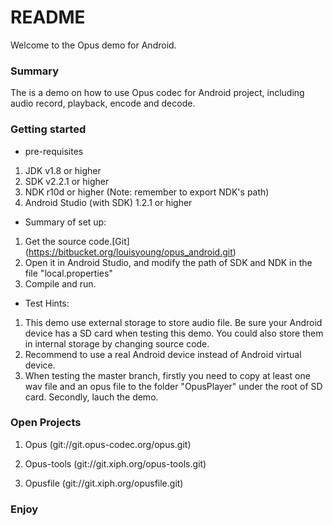 # README #

Welcome to the Opus demo for Android.

### Summary ###

The is a demo on how to use Opus codec for Android project, including audio record, playback, encode and decode.  


### Getting started ###

* pre-requisites  

1.	JDK v1.8 or higher  
2.	SDK v2.2.1 or higher  
3.	NDK  r10d or higher (Note: remember to export NDK's path) 
4.	Android Studio (with SDK) 1.2.1 or higher  


* Summary of set up:

1.	Get the source code.[Git] (https://bitbucket.org/louisyoung/opus_android.git)  
2.	Open it in Android Studio, and modify the path of SDK and NDK in the file "local.properties"
3.	Compile and run.  

* Test Hints:

1. This demo use external storage to store audio file. Be sure your Android device has a SD card when testing this demo. You could also store them in internal storage by changing source code.
2. Recommend to use a real Android device instead of Android virtual device.
3. When testing the master branch, firstly you need to copy at least one wav file and an opus file to the folder "OpusPlayer" under the root of SD card. Secondly, lauch the demo.
 

### Open Projects ###

1. Opus (git://git.opus-codec.org/opus.git)

2. Opus-tools (git://git.xiph.org/opus-tools.git)

3. Opusfile (git://git.xiph.org/opusfile.git)

### Enjoy ###